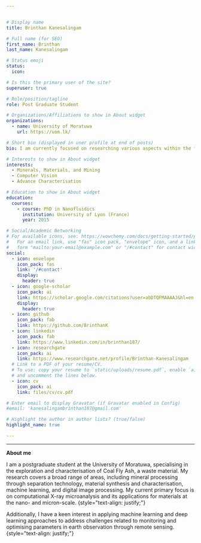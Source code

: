 ```yaml
---


# Display name
title: Brinthan Kanesalingam

# Full name (for SEO)
first_name: Brinthan
last_name: Kanesalingam

# Status emoji
status:
  icon:

# Is this the primary user of the site?
superuser: true

# Role/position/tagline
role: Post Graduate Student

# Organizations/Affiliations to show in About widget
organizations:
  - name: University of Moratuwa
    url: https://uom.lk/

# Short bio (displayed in user profile at end of posts)
bio: I am currently focused on researching various aspects within the field of M3 (Minerals, Materials, and Mining) Engineering along with Machine Learning and Digital Image Processing.

# Interests to show in About widget
interests:
  - Minerals, Materials, and Mining
  - Computer Vision
  - Advance Characterisation

# Education to show in About widget
education:
  courses:
    - course: PhD in Nanofluidics
      institution: University of Lyon (France)
      year: 2015

# Social/Academic Networking
# For available icons, see: https://wowchemy.com/docs/getting-started/page-builder/#icons
#   For an email link, use "fas" icon pack, "envelope" icon, and a link in the
#   form "mailto:your-email@example.com" or "/#contact" for contact widget.
social:
  - icon: envelope
    icon_pack: fas
    link: '/#contact'
    display:
      header: true
  - icon: google-scholar
    icon_pack: ai
    link: https://scholar.google.com/citations?user=abDTQFMAAAAJ&hl=en
    display:
      header: true
  - icon: github
    icon_pack: fab
    link: https://github.com/BrinthanK
  - icon: linkedin
    icon_pack: fab
    link: https://www.linkedin.com/in/brinthan187/
  - icon: researchgate
    icon_pack: ai
    link: https://www.researchgate.net/profile/Brinthan-Kanesalingam
  # Link to a PDF of your resume/CV.
  # To use: copy your resume to `static/uploads/resume.pdf`, enable `ai` icons in `params.yaml`,
  # and uncomment the lines below.
  - icon: cv
    icon_pack: ai
    link: files/cv/cv.pdf

# Enter email to display Gravatar (if Gravatar enabled in Config)
#email: 'kanesalingambrinthan187@gmail.com'

# Highlight the author in author lists? (true/false)
highlight_name: true

---
```


****
**About me**

I am a postgraduate student at the University of Moratuwa, specialising in the exploration and characterisation of Coal Fly Ash, a waste material. My research covers a broad range of areas, including mineral processing through separation technology, material synthesis and characterisation, machine learning, and digital image processing. My current primary focus is on computational X-ray microanalysis and its applications for materials at the nano- and micron-scale.
{style="text-align: justify;"}

Additionally, I have a keen interest in applying machine learning and deep learning approaches to address challenges related to monitoring and optimising parameters in earth observation through remote sensing.
{style="text-align: justify;"}